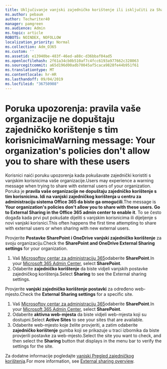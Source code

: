 ```yaml
---
title: Uključivanje vanjski zajedničko korištenje ili isključiti za SharePoint
ms.author: pebaum
author: Techwriter40
manager: pamgreen
ms.audience: Admin
ms.topic: article
ROBOTS: NOINDEX, NOFOLLOW
localization_priority: Normal
ms.collection: Adm_O365
ms.custom: ''
ms.assetid: e13940be-483f-46ed-a88c-d36bbaf04ad5
ms.openlocfilehash: 2f61a34cb0b510af7c4fcc6193a977662c328063
ms.sourcegitcommit: a65d196d00adb70045af5caca9828fe44b951f61
ms.translationtype: MT
ms.contentlocale: hr-HR
ms.lasthandoff: 09/04/2019
ms.locfileid: "36750908"
---
```

# <a name="warning-message-your-organizations-policies-dont-allow-you-to-share-with-these-users"></a><span data-ttu-id="d99db-102">Poruka upozorenja: pravila vaše organizacije ne dopuštaju zajedničko korištenje s tim korisnicima</span><span class="sxs-lookup"><span data-stu-id="d99db-102">Warning message: Your organization's policies don't allow you to share with these users</span></span>

<span data-ttu-id="d99db-103">Korisnici naići poruku upozorenja kada pokušavate zajednički koristiti s vanjskim korisnicima vaše organizacije.</span><span class="sxs-lookup"><span data-stu-id="d99db-103">Users may experience a warning message when trying to share with external users of your organization.</span></span> <span data-ttu-id="d99db-104">Poruka je **pravila vaše organizacije ne dopuštaju zajedničko korištenje s tim korisnicima. Idi na vanjski zajedničkog korištenja u centru za administraciju sistema Office 365 da biste ga omogućili**.</span><span class="sxs-lookup"><span data-stu-id="d99db-104">The message is **Your organization's policies don't allow you to share with these users. Go to External Sharing in the Office 365 admin center to enable it**.</span></span> <span data-ttu-id="d99db-105">To se često događa kada prvi put pokušate dijeliti s vanjskim korisnicima ili dijeljenje s novi vanjski korisnici.</span><span class="sxs-lookup"><span data-stu-id="d99db-105">This often happens the first time attempting to share with external users or when sharing with new external users.</span></span>

<span data-ttu-id="d99db-106">Provjerite **Postavke SharePoint i OneDrive vanjski zajedničko korištenje** za svoju organizaciju.</span><span class="sxs-lookup"><span data-stu-id="d99db-106">Check the **SharePoint and OneDrive External Sharing settings** for your organization.</span></span>

1. <span data-ttu-id="d99db-107">Vaš [Microsoftov centar za administraciju 365](https://admin.microsoft.com/AdminPortal/Home#/homepage">https://admin.microsoft.com/)odaberite **SharePoint**.</span><span class="sxs-lookup"><span data-stu-id="d99db-107">In your [Microsoft 365 Admin Center](https://admin.microsoft.com/AdminPortal/Home#/homepage">https://admin.microsoft.com/), select **SharePoint**.</span></span>
3. <span data-ttu-id="d99db-108">Odaberite **zajedničko korištenje** da biste vidjeli vanjskih postavke zajedničkog korištenja.</span><span class="sxs-lookup"><span data-stu-id="d99db-108">Select **Sharing** to see the External sharing settings.</span></span>

<span data-ttu-id="d99db-109">Provjerite **vanjski zajedničko korištenje postavki** za određeno web-mjesto.</span><span class="sxs-lookup"><span data-stu-id="d99db-109">Check the **External Sharing settings** for a specific site.</span></span>

1. <span data-ttu-id="d99db-110">Vaš [Microsoftov centar za administraciju 365](https://admin.microsoft.com/AdminPortal/Home#/homepage">https://admin.microsoft.com/)odaberite **SharePoint**.</span><span class="sxs-lookup"><span data-stu-id="d99db-110">In your [Microsoft 365 Admin Center](https://admin.microsoft.com/AdminPortal/Home#/homepage">https://admin.microsoft.com/), select **SharePoint**.</span></span>
2. <span data-ttu-id="d99db-111">Odaberite **aktivna web-mjesta** da biste vidjeli web-mjesta koji su dostupni.</span><span class="sxs-lookup"><span data-stu-id="d99db-111">Select **Active Sites** to see your sites that are available.</span></span>
3. <span data-ttu-id="d99db-112">Odaberite web-mjesto koje želite provjeriti, a zatim odaberite **zajedničko korištenje** gumba koji se prikazuje u traci izbornika da biste provjerili postavke za web-mjesto.</span><span class="sxs-lookup"><span data-stu-id="d99db-112">Select the site you want to check, and then select the **Sharing** button that displays in the menu bar to verify the settings for the site.</span></span>

<span data-ttu-id="d99db-113">Za dodatne informacije pogledajte [vanjski Pregled zajedničkog korištenja](https://docs.microsoft.com/sharepoint/external-sharing-overview).</span><span class="sxs-lookup"><span data-stu-id="d99db-113">For more information, see [External sharing overview](https://docs.microsoft.com/sharepoint/external-sharing-overview).</span></span>